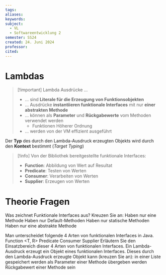 ```yaml
---
tags: 
aliases: 
keywords: 
subject:
  - VL
  - Softwareentwicklung 2
semester: SS24
created: 24. Juni 2024
professor:
cited:
---
```


# Lambdas

> [!important] Lambda Ausdrücke ...
> - ... sind **Literale für die Erzeugung von Funktionsobjekten**
> - ... Ausdrücke **instantiieren funktionale Interfaces** mit nur **einer abstrakten Methode**
> - ... können als **Parameter** und **Rückgabewerte** vom Methoden verwendet werden
>     - Funktionen Höherer Ordnung
> - ... werden von der VM effizient ausgeführt

Der **Typ** des durch den Lambda-Ausdruck erzeugten Objekts wird durch den **Kontext** bestimmt (*Target Typing*)

> [!info] Von der Bibliothek bereitgestellte funktionale Interfaces:
> - **Function**: Abbildung von Wert auf Resultat
> - **Predicate**: Testen von Werten
> - **Consumer**: Verarbeiten von Werten
> - **Supplier**: Erzeugen von Werten



# Theorie Fragen

Was zeichnet Funktionale Interfaces aus? Kreuzen Sie an:
Haben nur eine Methode
Haben nur Default-Methoden
Haben nur statische Methoden
Haben nur eine abstrakte Methode

Man unterscheidet folgende 4 Arten von funktionalen Interfaces in Java.
Function <T, R>
Predicate <T>
Consumer<T>
Supplier <T>
Erläutern Sie den Einsatzbereich dieser 4 Arten von funktionalen Interfaces.
Ein Lambda-Ausdruck erzeugt ein Objekt eines funktionalen Interfaces. Dieses durch den
Lambda-Ausdruck erzeugte Objekt kann (kreuzen Sie an):
in einer Liste gespeichert werden
als Parameter einer Methode übergeben werden
Rückgabewert einer Methode sein